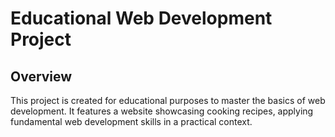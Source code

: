 # Educational Web Development Project
## Overview
This project is created for educational purposes to master the basics of web development. It features a website showcasing cooking recipes, applying fundamental web development skills in a practical context.